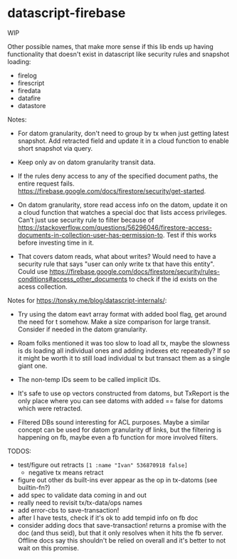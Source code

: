 # datascript-firebase

WIP

Other possible names, that make more sense if this lib ends up having functionality that doesn't exist in datascript like security rules and snapshot loading:
- firelog
- firescript
- firedata
- datafire
- datastore

Notes:

- For datom granularity, don't need to group by tx when just getting latest snapshot. Add retracted field and update it in a cloud function to enable short snapshot via query.

- Keep only av on datom granularity transit data.

- If the rules deny access to any of the specified document paths, the entire request fails. https://firebase.google.com/docs/firestore/security/get-started.

- On datom granularity, store read access info on the datom, update it on a cloud function that watches a special doc that lists access privileges. Can't just use security rule to filter because of https://stackoverflow.com/questions/56296046/firestore-access-documents-in-collection-user-has-permission-to. Test if this works before investing time in it.

- That covers datom reads, what about writes? Would need to have a security rule that says "user can only write tx that have this entity". Could use https://firebase.google.com/docs/firestore/security/rules-conditions#access_other_documents to check if the id exists on the acess collection.


Notes for https://tonsky.me/blog/datascript-internals/:

- Try using the datom eavt array format with added bool flag, get around the need for t somehow. Make a size comparison for large transit. Consider if needed in the datom granularity.

- Roam folks mentioned it was too slow to load all tx, maybe the slowness is ds loading all individual ones and adding indexes etc repeatedly? If so it might be worth it to still load individual tx but transact them as a single giant one.

- The non-temp IDs seem to be called implicit IDs.

- It's safe to use op vectors constructed from datoms, but TxReport is the only place where you can see datoms with added == false for datoms which were retracted.

- Filtered DBs sound interesting for ACL purposes. Maybe a similar concept can be used for datom granularity df links, but the filtering is happening on fb, maybe even a fb function for more involved filters.


TODOS:
- test/figure out retracts `[1 :name "Ivan" 536870918 false]`
  - negative tx means retract
- figure out other ds built-ins ever appear as the op in tx-datoms (see builtin-fn?)
- add spec to validate data coming in and out
- really need to revisit tx/tx-data/ops names
- add error-cbs to save-transaction!
- after I have tests, check if it's ok to add tempid info on fb doc
- consider adding docs that save-transaction! returns a promise with the doc (and thus seid), but that it only resolves when it hits the fb server. Offline docs say this shouldn't be relied on overall and it's better to not wait on this promise.